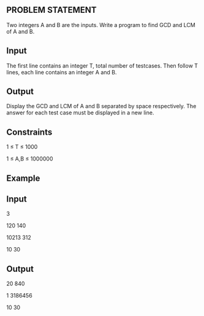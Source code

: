 ## PROBLEM STATEMENT

Two integers A and B are the inputs. Write a program to find GCD and LCM of A and B.

## Input

The first line contains an integer T, total number of testcases. Then follow T lines, each line contains an integer A and B.

## Output

Display the GCD and LCM of A and B separated by space respectively. The answer for each test case must be displayed in a new line.

## Constraints

1 ≤ T ≤ 1000

1 ≤ A,B ≤ 1000000

## Example

## Input

3 

120     140

10213     312

10        30

## Output

20      840

1       3186456

10      30
